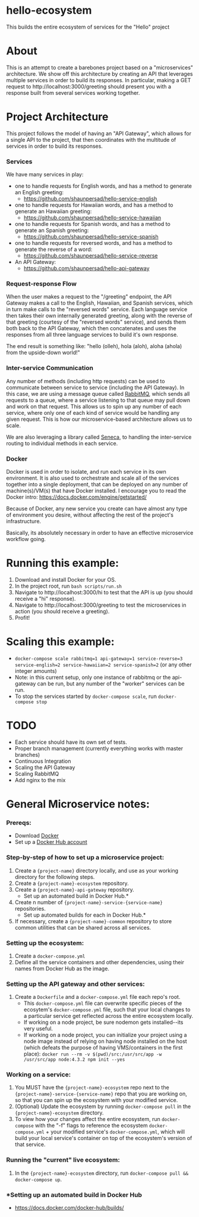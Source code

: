 # hello-ecosystem
This builds the entire ecosystem of services for the "Hello" project


# About
This is an attempt to create a barebones project based on a "microservices" architecture.
We show off this architecture by creating an API that leverages multiple services in order to build its responses.
In particular, making a GET request to http://localhost:3000/greeting should present you with a response built from several services working together.


# Project Architecture
This project follows the model of having an "API Gateway", which allows for a single API to the project, that then coordinates with the multitude of services in order to build its responses.

### Services
We have many services in play:
- one to handle requests for English words, and has a method to generate an English greeting: 
    - https://github.com/shaunpersad/hello-service-english
- one to handle requests for Hawaiian words, and has a method to generate an Hawaiian greeting:
    - https://github.com/shaunpersad/hello-service-hawaiian
- one to handle requests for Spanish words, and has a method to generate an Spanish greeting: 
    - https://github.com/shaunpersad/hello-service-spanish
- one to handle requests for reversed words, and has a method to generate the reverse of a word: 
    - https://github.com/shaunpersad/hello-service-reverse
- An API Gateway: 
    - https://github.com/shaunpersad/hello-api-gateway

### Request-response Flow
When the user makes a request to the "/greeting" endpoint, the API Gateway makes a call to the English, Hawaiian, and Spanish
services, which in turn make calls to the "reversed words" service. Each language service then takes their own internally generated greeting,
along with the reverse of that greeting (courtesy of the "reversed words" service), and sends them both back to the API Gateway,
which then concatenates and uses the responses from all three language services to build it's own response.

The end result is something like: "hello (olleh), hola (aloh), aloha (ahola) from the upside-down world!"

### Inter-service Communication
Any number of methods (including http requests) can be used to communicate between service to service (including the API Gateway).
In this case, we are using a message queue called [RabbitMQ](https://www.rabbitmq.com/getstarted.html), which sends all requests to a queue, where a service listening to that queue may pull down
and work on that request.  This allows us to spin up any number of each service, where only one of each kind of service would be handling any given request.
This is how our microservice-based architecture allows us to scale.
 
We are also leveraging a library called [Seneca](http://senecajs.org/), to handling the inter-service routing to individual methods in each service.

### Docker
Docker is used in order to isolate, and run each service in its own environment. It is also used to orchestrate and scale all of the services together into a single deployment,
that can be deployed on any number of machine(s)/VM(s) that have Docker installed.  I encourage you to read the Docker intro: https://docs.docker.com/engine/getstarted/

Because of Docker, any new service you create can have almost any type of environment you desire, without affecting the rest of the project's infrastructure.

Basically, its absolutely necessary in order to have an effective microservice workflow going.

# Running this example:
1. Download and install Docker for your OS.
2. In the project root, run `bash scripts/run.sh`
3. Navigate to http://localhost:3000/hi to test that the API is up (you should receive a "hi" response).
4. Navigate to http://localhost:3000/greeting to test the microservices in action (you should receive a greeting).
5. Profit!

# Scaling this example:
- `docker-compose scale rabbitmq=1 api-gateway=1 service-reverse=3 service-english=2 service-hawaiian=2 service-spanish=2` (or any other integer amounts)
- Note: in this current setup, only one instance of rabbitmq or the api-gateway can be run, but any number of the "worker" services can be run.
- To stop the services started by `docker-compose scale`, run `docker-compose stop`

# TODO
- Each service should have its own set of tests.
- Proper branch management (currently everything works with master branches)
- Continuous Integration
- Scaling the API Gateway
- Scaling RabbitMQ
- Add nginx to the mix

# General Microservice notes:

### Prereqs:
- Download [Docker](https://www.docker.com/products/overview)
- Set up a [Docker Hub account](https://hub.docker.com/)


### Step-by-step of how to set up a microservice project:
1. Create a `{project-name}` directory locally, and use as your working directory for the following steps.
2. Create a `{project-name}-ecosystem` repository.
3. Create a `{project-name}-api-gateway` repository.
	- Set up an automated build in Docker Hub.*
4. Create n number of `{project-name}-service-{service-name}` repositories.
	- Set up automated builds for each in Docker Hub.*
5. If necessary, create a `{project-name}-common` repository to store common utilities that can be shared across all services.

### Setting up the ecosystem:
1. Create a `docker-compose.yml`
2. Define all the service containers and other dependencies, using their names from Docker Hub as the image.

### Setting up the API gateway and other services:
1. Create a `Dockerfile` and a `docker-compose.yml` file each repo's root.
    - This `docker-compose.yml` file can overwrite specific pieces of the ecosytem's `docker-compose.yml` file, such that your local changes to a particular service get reflected across the entire ecosystem locally.
	- If working on a node project, be sure nodemon gets installed--its very useful.
	- If working on a node project, you can initialize your project using a node image instead of relying on having node installed on the host (which defeats the purpose of having VMS/containers in the first place): `docker run --rm -v $(pwd)/src:/usr/src/app -w /usr/src/app node:4.3.2 npm init --yes`

### Working on a service:
1. You MUST have the `{project-name}-ecosystem` repo next to the `{project-name}-service-{service-name}` repo that you are working on, so that you can spin up the ecosystem with your modified service.
2. (Optional) Update the ecosystem by running `docker-compose pull` in the `{project-name}-ecosystem` directory.
3. To view how your changes affect the entire ecosystem, run `docker-compose` with the "-f" flags to reference the ecosystem `docker-compose.yml` + your modified service's `docker-compose.yml`, which will build your local service's container on top of the ecosystem's version of that service.

### Running the "current" live ecosystem:
1. In the `{project-name}-ecosystem` directory, run `docker-compose pull && docker-compose up`.

### *Setting up an automated build in Docker Hub
- https://docs.docker.com/docker-hub/builds/
